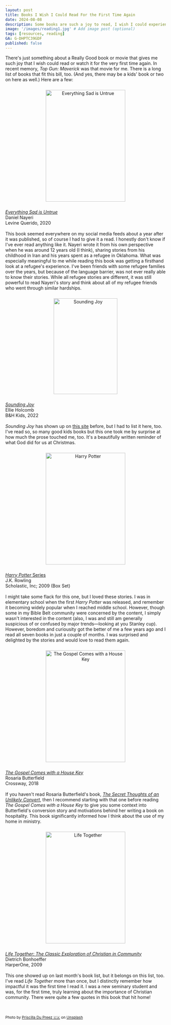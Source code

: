 ```yaml
---
layout: post
title: Books I Wish I Could Read For the First Time Again
date: 2024-08-08
description: Some books are such a joy to read, I wish I could experience reading them for the first time all over again.
image: '/images/reading1.jpg' # Add image post (optional)
tags: [resources, reading]
GA: G-DHPTC39GDF
published: false
---
```

There's just something about a Really Good book or movie that gives me such joy that I wish could read or watch it for the very first time again. In recent memory, *Top Gun: Maverick* was that movie for me. There is a long list of books that fit this bill, too. (And yes, there may be a kids' book or two on here as well.) Here are a few: 

<p align="center">
<a href="https://amzn.to/3yqBa6V" target="blank"><img src="meredithcook.github.io/images/everythingsad.jpg" alt="Everything Sad is Untrue" style="width:250px;height:350px;padding:10px" align="center"></a><p>
  <a href= "https://amzn.to/3yqBa6V" target= "blank"><i>Everything Sad is Untrue</i></a>
  <br>Daniel Nayeri
  <br>Levine Querido, 2020
  <br>
  <br>This book seemed everywhere on my social media feeds about a year after it was published, so of course I had to give it a read. I honestly don't know if I've ever read anything like it. Nayeri wrote it from his own perspective when he was around 12 years old (I think), sharing stories from his childhood in Iran and his years spent as a refugee in Oklahoma. What was especially meaningful to me while reading this book was getting a firsthand look at a refugee's experience. I've been friends with some refugee families over the years, but because of the language barrier, was not ever really able to know their stories. While all refugee stories are different, it was still powerful to read Nayeri's story and think about all of my refugee friends who went through similar hardships. 
</p>

<p align="center">
<a href="https://amzn.to/4fAEwoB" target="blank"><img src="meredithcook.github.io/images/soundingjoy.jpg" alt="Sounding Joy" style="width:200px;height:300px;padding:10px" align="center"></a><p>
  <a href= "https://amzn.to/4fAEwoB" target= "blank"><i>Sounding Joy</i></a>
  <br>Ellie Holcomb
  <br>B&H Kids, 2022
  <br>
  <br><i>Sounding Joy</i> has shown up on <a href= "https://www.meredithcook.net/favorite-board-books">this site</a> before, but I had to list it here, too. I've read so, so many good kids books but this one took me by surprise at how much the prose touched me, too. It's a beautifully written reminder of what God did for us at Christmas.
</p>

<p align="center">
<a href="https://amzn.to/3MgcEIR" target="blank"><img src="meredithcook.github.io/images/azkaban.jpg" alt="Harry Potter" style="width:250px;height:350px;padding:10px" align="center"></a><p>
  <a href= "https://amzn.to/3MgcEIR" target= "blank"><i>Harry Potter</i> Series</a>
  <br>J.K. Rowling
  <br>Scholastic, Inc; 2009 (Box Set)
  <br>
  <br>I might take some flack for this one, but I loved these stories. I was in elementary school when the first <i>Harry Potter</i> was released, and remember it becoming widely popular when I reached middle school. However, though some in my Bible Belt community were concerned by the content, I simply wasn't interested in the content (also, I was and still am generally suspicious of or confused by major trends—looking at you Stanley cup). However, boredom and curiousity got the better of me a few years ago and I read all seven books in just a couple of months. I was surprised and delighted by the stories and would love to read them again. 
</p>

<p align="center">
<a href="https://amzn.to/4bGgiGj" target="blank"><img src="meredithcook.github.io/images/housekey.jpg" alt="The Gospel Comes with a House Key" style="width:250px;height:350px;padding:10px" align="center"></a><p>
  <a href= "https://amzn.to/4bGgiGj" target= "blank"><i>The Gospel Comes with a House Key</i></a>
  <br>Rosaria Butterfield
  <br>Crossway, 2018
  <br>
  <br>If you haven't read Rosaria Butterfield's book, <a href= "https://amzn.to/4eQjh1s" target= "blank"><i>The Secret Thoughts of an Unlikely Convert</i></a>, then I recommend starting with that one before reading <i>The Gospel Comes with a House Key</i> to give you some context into Butterfield's conversion story and motivations behind her writing a book on hospitality. This book significantly informed how I think about the use of my home in ministry.
</p>

<p align="center">
<a href="https://amzn.to/45ZjYl2" target="blank"><img src="meredithcook.github.io/images/lifetogether.jpg" alt="Life Together" style="width:250px;height:350px;padding:10px" align="center"></a><p>
  <a href= "https://amzn.to/45ZjYl2" target= "blank"><i>Life Together: The Classic Exploration of Christian in Community</i></a>
  <br>Dietrich Bonhoeffer
  <br>HarperOne, 2009
  <br>
  <br>This one showed up on last month's book list, but it belongs on this list, too. I've read <i>Life Together</i> more than once, but I distinctly remember how impactful it was the first time I read it. I was a new seminary student and was, for the first time, truly learning about the importance of Christian community. There were quite a few quotes in this book that hit home!
  </p>
<br>
<br>
<sub>Photo by <a href="https://unsplash.com/@priscilladupreez?utm_content=creditCopyText&utm_medium=referral&utm_source=unsplash">Priscilla Du Preez 🇨🇦</a> on <a href="https://unsplash.com/photos/woman-reading-book-on-sofa-qinMdTWh1V0?utm_content=creditCopyText&utm_medium=referral&utm_source=unsplash">Unsplash</a></sub>
